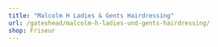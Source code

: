 ```yaml
---
title: "Malcolm H Ladies & Gents Hairdressing"
url: /gateshead/malcolm-h-ladies-und-gents-hairdressing/
shop: Friseur
---
```


